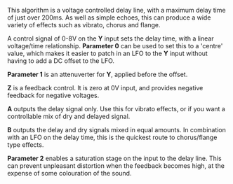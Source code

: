
This algorithm is a voltage controlled delay line, with a maximum
delay time of just over 200ms. As well as simple echoes, this can
produce a wide variety of effects such as vibrato, chorus and flange.

A control signal of 0-8V on the **Y** input sets the delay time, with a
linear voltage/time relationship. **Parameter 0** can be used to set this to a 'centre' value, 
which makes it easier to patch in an LFO to the **Y**
input without having to add a DC offset to the LFO.

**Parameter 1** is an attenuverter for **Y**, applied before the offset.

**Z** is a feedback control. It is zero at 0V input, and provides negative
feedback for negative voltages.

**A** outputs the delay signal only. Use this for vibrato effects, or if you want a controllable mix of dry and delayed signal.

**B** outputs the delay and dry signals mixed in equal amounts. In combination with an LFO on the delay time, this is the
quickest route to chorus/flange type effects.

**Parameter 2** enables a saturation stage on the input to the delay line. This can prevent unpleasant distortion when the
feedback becomes high, at the expense of some colouration of the sound.
